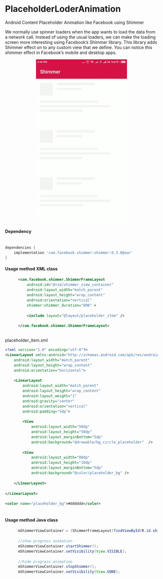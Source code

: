# PlaceholderLoderAnimation
Android Content Placeholder Animation like Facebook using Shimmer

We normally use spinner loaders when the app wants to load the data from a network call. Instead of using the usual loaders, we can make the loading screen more interesting using Facebook’s Shimmer library. This library adds Shimmer effect on to any custom view that we define. You can notice this shimmer effect in Facebook’s mobile and desktop apps.

<p align="center">
  <img src="https://raw.githubusercontent.com/appsfeature/PlaceholderLoderAnimation/master/screenshots/shimmer_screen.gif" alt="Preview 1" width="300" /> 
</p>
 
#### Dependency
```gradle  

dependencies {
    implementation 'com.facebook.shimmer:shimmer:0.3.0@aar'
} 
```

#### Usage method XML class
```xml 
      <com.facebook.shimmer.ShimmerFrameLayout
          android:id="@+id/shimmer_view_container"
          android:layout_width="match_parent"
          android:layout_height="wrap_content"
          android:orientation="vertical"
          shimmer:shimmer_duration="800" > 
        
          <include layout="@layout/placeholder_item" />

      </com.facebook.shimmer.ShimmerFrameLayout>
                                
```

placeholder_item.xml
```xml 
<?xml version="1.0" encoding="utf-8"?>
<LinearLayout xmlns:android="http://schemas.android.com/apk/res/android"
    android:layout_width="match_parent"
    android:layout_height="wrap_content"
    android:orientation="horizontal"> 
  
    <LinearLayout
        android:layout_width="match_parent"
        android:layout_height="wrap_content"
        android:layout_weight="1"
        android:gravity="center"
        android:orientation="vertical"
        android:padding="5dp">

        <View
            android:layout_width="50dp"
            android:layout_height="50dp"
            android:layout_marginBottom="5dp"
            android:background="@drawable/bg_circle_placeholder"  />

        <View
            android:layout_width="80dp"
            android:layout_height="10dp"
            android:layout_marginBottom="5dp"
            android:background="@color/placeholder_bg" />

    </LinearLayout>

</LinearLayout>

<color name="placeholder_bg">#dddddd</color>
                                
```
 
#### Usage method Java class
```java 
      mShimmerViewContainer = (ShimmerFrameLayout)findViewById(R.id.shimmer_view_container);

      //show progress animation
      mShimmerViewContainer.startShimmer();
      mShimmerViewContainer.setVisibility(View.VISIBLE);

      //hide progress animation 
      mShimmerViewContainer.stopShimmer(); 
      mShimmerViewContainer.setVisibility(View.GONE);
                                
```
 
